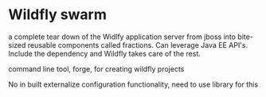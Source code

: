 # Wildfly swarm

a complete tear down of the Widlfy application server from jboss into bite-sized reusable components called fractions.
Can leverage Java EE API's.
Include the dependency and Wildfly takes care of the rest.

command line tool, forge, for creating wildfly projects

No in built externalize configuration functionality, need to use library for this